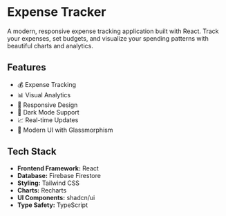 # Expense Tracker

A modern, responsive expense tracking application built with React. Track your expenses, set budgets, and visualize your spending patterns with beautiful charts and analytics.

## Features

- 💰 Expense Tracking
- 📊 Visual Analytics
- 📱 Responsive Design
- 🌙 Dark Mode Support
- 📈 Real-time Updates
- 🎨 Modern UI with Glassmorphism

## Tech Stack

- **Frontend Framework:** React
- **Database:** Firebase Firestore
- **Styling:** Tailwind CSS
- **Charts:** Recharts
- **UI Components:** shadcn/ui
- **Type Safety:** TypeScript
